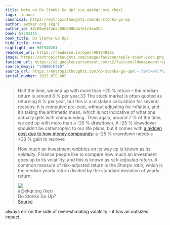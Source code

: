 ```yaml
---
title: Note on Do Stonks Go Up? via a@xkqr.org (kqr)
tags: finance
canonical: https://entropicthoughts.com/do-stonks-go-up
author: a@xkqr.org (kqr)
author_id: 48c09ae143eac80b698bdbfb1c9aa2b4
book: 52383115
book_title: Do Stonks Go Up?
hide_title: true
highlight_id: 901940281
readwise_url: https://readwise.io/open/901940281
image: https://entropicthoughts.com/image/favicon/apple-touch-icon.png
favicon_url: https://s2.googleusercontent.com/s2/favicons?domain=entropicthoughts.com
source_emoji: "\U0001F310"
source_url: https://entropicthoughts.com/do-stonks-go-up#:~:text=Half%20the%20time%2C,of%20yearly%20return.
serial_number: 2025.NTS.085
---
```

> Half the time, we end up with more than +25 % return – the median return is around 6 % per year.33 The stock market is often quoted as returning 8 % per year, but this is a mistaken calculation for several reasons: it is computed pre-cost, without adjusting for inflation, and it’s taking the arithmetic mean, which is not indicative of what one actually gets with compounding. Then again, around 7 % of the time, we end up with more than a -25 % drawdown. A -25 % drawdown shouldn’t be catastrophic to our life plans, but it comes with [a hidden cost due to how money compounds](https://entropicthoughts.com/do-stonks-go-up/the-misunderstood-kelly-criterion.html): a -25 % drawdown needs a +33 % gain to recover.
> 
> How much an investment wobbles on its way up is known as its *volatility*. Finance people like to compare how much an investment goes up to its volatility, and this is known as *risk-adjusted return*. A common measure of risk-adjusted return is the *Sharpe ratio*, which is the median yearly return divided by the standard deviation of yearly return.
> <div class="quoteback-footer"><div class="quoteback-avatar"><img class="mini-favicon" src="https://s2.googleusercontent.com/s2/favicons?domain=entropicthoughts.com"></div><div class="quoteback-metadata"><div class="metadata-inner"><span style="display:none">FROM:</span><div aria-label="a@xkqr.org (kqr)" class="quoteback-author"> a@xkqr.org (kqr)</div><div aria-label="Do Stonks Go Up?" class="quoteback-title"> Do Stonks Go Up?</div></div></div><div class="quoteback-backlink"><a target="_blank" aria-label="go to the full text of this quotation" rel="noopener" href="https://entropicthoughts.com/do-stonks-go-up#:~:text=Half%20the%20time%2C,of%20yearly%20return." class="quoteback-arrow"> Source</a></div></div>

always err on the side of overestimating volatility - it has an outsized impact.